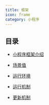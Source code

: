 ```yaml
---
title: 框架
icon: frame
category: 小程序
---
```


## 目录

- [小程序框架介绍](intro.md)

- [场景值](scene.md) <MyBadge type="grey" text="高级" />

- [运行环境](env.md) <MyBadge type="grey" text="高级" />

- [运行机制](mechanism.md) <MyBadge type="grey" text="高级" />

- [更新机制](update.md) <MyBadge type="grey" text="高级" />
